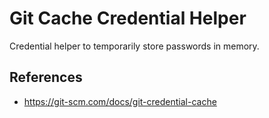 # Git Cache Credential Helper

Credential helper to temporarily store passwords in memory.



## References

- https://git-scm.com/docs/git-credential-cache
